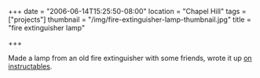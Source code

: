 +++
date = "2006-06-14T15:25:50-08:00"
location = "Chapel Hill"
tags = ["projects"]
thumbnail = "/img/fire-extinguisher-lamp-thumbnail.jpg"
title = "fire extinguisher lamp"

+++

Made a lamp from an old fire extinguisher with some friends,
wrote it up [on instructables](http://www.instructables.com/id/Fire-Lamp!/).
